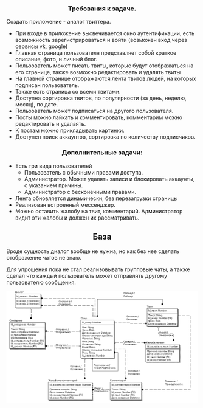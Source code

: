 <h3 align="center">Требования к задаче.</h3>
Создать приложение - аналог твиттера.
<ul>
<li>При входе в приложение высвечивается окно аутентификации, есть возможность зарегистрироваться и войти (возможен вход через сервисы vk, google)</li>
<li>Главная страница пользователя представляет собой краткое описание, фото, и личный блог.</li>
<li>Пользователь может писать твиты, которые будут отображаться на его странице, также возможно редактировать и удалять твиты</li>
<li>На главной странице отображаются лента твитов людей, на которых подписан пользователь.</li>
<li>Также есть страница со всеми твитами.</li>
<li>Доступна сортировка твитов, по популярности (за день, неделю, месяц), по дате.</li>
<li>Пользователь может подписаться на другого пользователя.</li>
<li>Посты можно лайкать и комментировать, комментарим можно редактировать и удалаять.</li>
<li>К постам можно прикладывать картинки.</li>
<li>Доступен поиск аккаунтов, сортировка по количеству подписчиков.</li>
</ul>

<h3 align="center">Дополнительные задачи:</h3>
<ul>
<li>
Есть три вида пользователей
<ul>
<li>Пользователь с обычными правами доступа.</li>
<li>Администратор. Может удалять записи и блокировать аккаунты, с указанием причины.</li>
<li>Администратор с бесконечными правами.</li>
</ul>
<li>Лента обновляется динамически, без перезагрузки страницы</li>
<li>Реализован встроенный мессенджер.</li>
<li>Можно оставить жалобу на твит, комментарий. Администратор видит эти жалобы и должен их рассматривать.</li>
</ul>


<h2 align="center">База</h3>

<div>Вроде сущность диалог вообще не нужна, но как без нее сделать отображение чатов не знаю.

Для упрощения пока не стал реализовывать групповые чаты, а также сделал что каждый пользователь может отправлять другому пользователю сообщения.</div>

![alt text](BaseUpgrade.png)